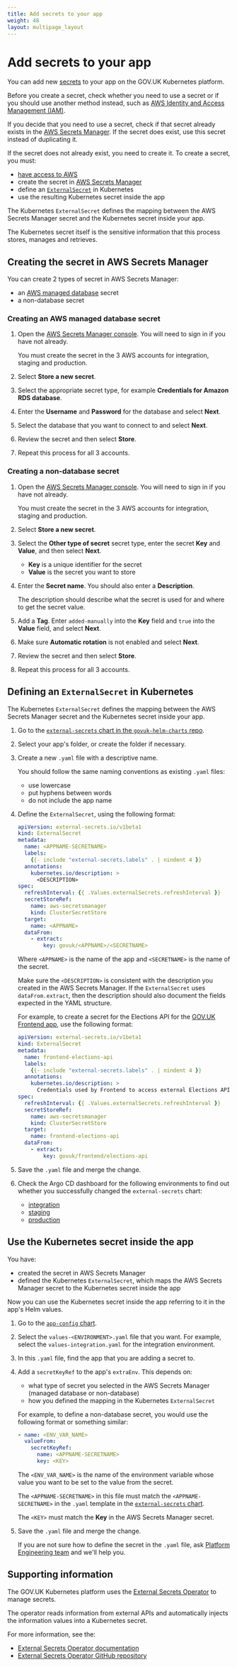 ```yaml
---
title: Add secrets to your app
weight: 48
layout: multipage_layout
---
```


# Add secrets to your app

You can add new [secrets](https://kubernetes.io/docs/concepts/configuration/secret/) to your app on the GOV.UK Kubernetes platform.

Before you create a secret, check whether you need to use a secret or if you should use another method instead, such as [AWS Identity and Access Management (IAM)](https://aws.amazon.com/iam/).

If you decide that you need to use a secret, check if that secret already exists in the [AWS Secrets Manager](https://eu-west-1.console.aws.amazon.com/secretsmanager/listsecrets?region=eu-west-1). If the secret does exist, use this secret instead of duplicating it.

If the secret does not already exist, you need to create it. To create a secret, you must:

- [have access to AWS](https://docs.publishing.service.gov.uk/manual/get-started.html#8-get-aws-access)
- create the secret in [AWS Secrets Manager](https://docs.aws.amazon.com/secretsmanager/)
- define an [`ExternalSecret`](https://external-secrets.io/latest/api-externalsecret/) in Kubernetes
- use the resulting Kubernetes secret inside the app

The Kubernetes `ExternalSecret` defines the mapping between the AWS Secrets Manager secret and the Kubernetes secret inside your app.

The Kubernetes secret itself is the sensitive information that this process stores, manages and retrieves.

## Creating the secret in AWS Secrets Manager

You can create 2 types of secret in AWS Secrets Manager:

- an [AWS managed database](https://docs.aws.amazon.com/secretsmanager/latest/userguide/reference_secret_json_structure.html) secret
- a non-database secret

### Creating an AWS managed database secret

1. Open the [AWS Secrets Manager console](https://eu-west-1.console.aws.amazon.com/secretsmanager/listsecrets?region=eu-west-1). You will need to sign in if you have not already.

    You must create the secret in the 3 AWS accounts for integration, staging and production.

1. Select __Store a new secret__.

1. Select the appropriate secret type, for example __Credentials for Amazon RDS database__.

1. Enter the __Username__ and __Password__ for the database and select __Next__.

1. Select the database that you want to connect to and select __Next__.

1. Review the secret and then select __Store__.

1. Repeat this process for all 3 accounts.

### Creating a non-database secret

1. Open the [AWS Secrets Manager console](https://eu-west-1.console.aws.amazon.com/secretsmanager/listsecrets?region=eu-west-1). You will need to sign in if you have not already.

    You must create the secret in the 3 AWS accounts for integration, staging and production.

1. Select __Store a new secret__.

1. Select the __Other type of secret__ secret type, enter the secret __Key__ and __Value__, and then select __Next__.
    - __Key__ is a unique identifier for the secret
    - __Value__ is the secret you want to store

1. Enter the __Secret name__. You should also enter a __Description__.

    The description should describe what the secret is used for and where to get the secret value.

1. Add a __Tag__. Enter `added-manually` into the __Key__ field and `true` into the __Value__ field, and select __Next__.

1. Make sure __Automatic rotation__ is not enabled and select __Next__.

1. Review the secret and then select __Store__.

1. Repeat this process for all 3 accounts.

## Defining an `ExternalSecret` in Kubernetes

The Kubernetes `ExternalSecret` defines the mapping between the AWS Secrets Manager secret and the Kubernetes secret inside your app.

1. Go to the [`external-secrets` chart in the `govuk-helm-charts` repo](https://github.com/alphagov/govuk-helm-charts/tree/main/charts/external-secrets/templates/).

1. Select your app's folder, or create the folder if necessary.

1. Create a new `.yaml` file with a descriptive name.

    You should follow the same naming conventions as existing `.yaml` files:
    - use lowercase
    - put hyphens between words
    - do not include the app name

1. Define the `ExternalSecret`, using the following format:

    ```yaml
    apiVersion: external-secrets.io/v1beta1
    kind: ExternalSecret
    metadata:
      name: <APPNAME-SECRETNAME>
      labels:
        {{- include "external-secrets.labels" . | nindent 4 }}
      annotations:
        kubernetes.io/description: >
          <DESCRIPTION>
    spec:
      refreshInterval: {{ .Values.externalSecrets.refreshInterval }}
      secretStoreRef:
        name: aws-secretsmanager
        kind: ClusterSecretStore
      target:
        name: <APPNAME>
      dataFrom:
        - extract:
            key: govuk/<APPNAME>/<SECRETNAME>
    ```

    Where `<APPNAME>` is the name of the app and `<SECRETNAME>` is the name of the secret.

    Make sure the `<DESCRIPTION>` is consistent with the description you created in the AWS Secrets Manager. If the `ExternalSecret` uses `dataFrom.extract`, then the description should also document the fields expected in the YAML structure.

    For example, to create a secret for the Elections API for the [GOV.UK Frontend app](https://github.com/alphagov/govuk-frontend), use the following format:

    ```yaml
    apiVersion: external-secrets.io/v1beta1
    kind: ExternalSecret
    metadata:
      name: frontend-elections-api
      labels:
        {{- include "external-secrets.labels" . | nindent 4 }}
      annotations:
        kubernetes.io/description: >
          Credentials used by Frontend to access external Elections API service. Field names are "key" for the API key and "url" for the endpoint URL of the Elections API.
    spec:
      refreshInterval: {{ .Values.externalSecrets.refreshInterval }}
      secretStoreRef:
        name: aws-secretsmanager
        kind: ClusterSecretStore
      target:
        name: frontend-elections-api
      dataFrom:
        - extract:
            key: govuk/frontend/elections-api
    ```

1. Save the `.yaml` file and merge the change.

1. Check the Argo CD dashboard for the following environments to find out whether you successfully changed the `external-secrets` chart:
    - [integration](https://argo.eks.integration.govuk.digital/applications/external-secrets)
    - [staging](https://argo.eks.staging.govuk.digital/applications/external-secrets)
    - [production](https://argo.eks.production.govuk.digital/applications/external-secrets)

## Use the Kubernetes secret inside the app

You have:

- created the secret in AWS Secrets Manager
- defined the Kubernetes `ExternalSecret`, which maps the AWS Secrets Manager secret to the Kubernetes secret inside the app

Now you can use the Kubernetes secret inside the app referring to it in the app's Helm values.

1. Go to the [`app-config` chart](https://github.com/alphagov/govuk-helm-charts/tree/main/charts/app-config).

1. Select the `values-<ENVIRONMENT>.yaml` file that you want. For example, select the `values-integration.yaml` for the integration environment.

1. In this `.yaml` file, find the app that you are adding a secret to.

1. Add a `secretKeyRef` to the app's `extraEnv`. This depends on:
    - what type of secret you selected in the AWS Secrets Manager (managed database or non-database)
    - how you defined the mapping in the Kubernetes `ExternalSecret`

    For example, to define a non-database secret, you would use the following format or something similar:

    ```yaml
    - name: <ENV_VAR_NAME>
      valueFrom:
        secretKeyRef:
          name: <APPNAME-SECRETNAME>
          key: <KEY>
    ```

    The `<ENV_VAR_NAME>` is the name of the environment variable whose value you want to be set to the value from the secret.

    The `<APPNAME-SECRETNAME>` in this file must match the `<APPNAME-SECRETNAME>` in the `.yaml` template in the [`external-secrets` chart](https://github.com/alphagov/govuk-helm-charts/tree/main/charts/external-secrets/templates/).

    The `<KEY>` must match the __Key__ in the AWS Secrets Manager secret.

1. Save the `.yaml` file and merge the change.

    If you are not sure how to define the secret in the `.yaml` file, ask [Platform Engineering team](/contact-platform-engineering-team.html) and we'll help you.

## Supporting information

The GOV.UK Kubernetes platform uses the [External Secrets Operator](https://external-secrets.io/) to manage secrets.

The operator reads information from external APIs and automatically injects the information values into a Kubernetes secret.

For more information, see the:

- [External Secrets Operator documentation](https://external-secrets.io/)
- [External Secrets Operator GitHub repository](https://github.com/external-secrets/external-secrets)
